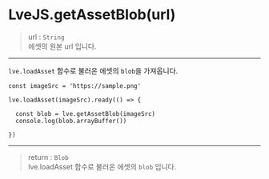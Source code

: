 # LveJS.getAssetBlob(url)

> url : `String`  
  에셋의 원본 url 입니다.

---

`lve.loadAsset` 함수로 불러온 에셋의 `blob`을 가져옵니다.  

```
const imageSrc = 'https://sample.png'

lve.loadAsset(imageSrc).ready(() => {

  const blob = lve.getAssetBlob(imageSrc)
  console.log(blob.arrayBuffer())

})
```

---

> return : `Blob`  
  lve.loadAsset 함수로 불러온 에셋의 `blob` 입니다.